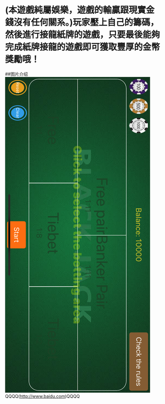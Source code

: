# (本遊戲純屬娛樂，遊戲的輸贏跟現實金錢沒有任何關系。)玩家壓上自己的籌碼，然後進行接龍紙牌的遊戲，只要最後能夠完成紙牌接龍的遊戲即可獲取豐厚的金幣獎勵哦！

##图片介绍
![第一张截图](https://raw.githubusercontent.com/TianMaXingKong001/JINGDIANYULEZHIPAIYOUXI/master/Simulator%20Screen%20Shot%20-%20iPhone%20X%20-%202018-06-07%20at%2017.29.30.png)
QQQQ(http://www.baidu.com)QQQQ
